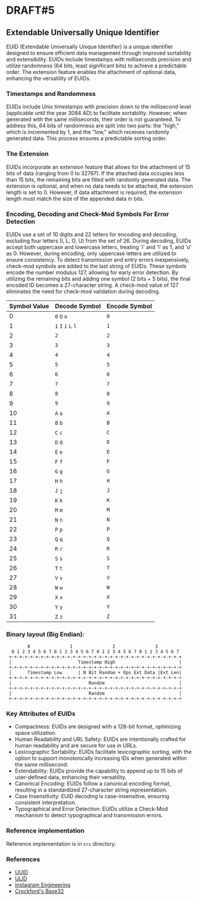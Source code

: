 # DRAFT#5

## Extendable Universally Unique Identifier

EUID (Extendable Universally Unique Identifier) is a unique identifier designed to ensure efficient data management through improved sortability and extensibility. EUIDs include timestamps with milliseconds precision and utilize randomness (64 bits, least significant bits) to achieve a predictable order. The extension feature enables the attachment of optional data, enhancing the versatility of EUIDs.

### Timestamps and Randomness

EUIDs include Unix timestamps with precision down to the millisecond level (applicable until the year 3084 AD) to facilitate sortability. However, when generated with the same milliseconds, their order is not guaranteed. To address this, 64 bits of randomness are split into two parts: the "high," which is incremented by 1, and the "low," which receives randomly generated data. This process ensures a predictable sorting order.

### The Extension

EUIDs incorporate an extension feature that allows for the attachment of 15 bits of data (ranging from 0 to 32767). If the attached data occupies less than 15 bits, the remaining bits are filled with randomly generated data. The extension is optional, and when no data needs to be attached, the extension length is set to 0. However, if data attachment is required, the extension length must match the size of the appended data in bits.

### Encoding, Decoding and Check-Mod Symbols For Error Detection

EUIDs use a set of 10 digits and 22 letters for encoding and decoding, excluding four letters (I, L, O, U) from the set of 26. During decoding, EUIDs accept both uppercase and lowercase letters, treating 'i' and 'l' as 1, and 'o' as 0. However, during encoding, only uppercase letters are utilized to ensure consistency. To detect transmission and entry errors inexpensively, check-mod symbols are added to the last string of EUIDs. These symbols encode the number modulus 127, allowing for early error detection. By utilizing the remaining bits and adding one symbol (2 bits + 5 bits), the final encoded ID becomes a 27-character string. A check-mod value of 127 eliminates the need for check-mod validation during decoding.

| Symbol Value | Decode Symbol | Encode Symbol |
|--------------|---------------|---------------|
| 0 | `0` `O` `o` | `0` |
| 1 | `1` `I` `i` `L` `l` | `1` |
| 2 | `2` | `2` |
| 3 | `3` | `3` |
| 4 | `4` | `4` |
| 5 | `5` | `5` |
| 6 | `6` | `6` |
| 7 | `7` | `7` |
| 8 | `8` | `8` |
| 9 | `9` | `9` |
| 10 | `A` `a` | `A` |
| 11 | `B` `b` | `B` |
| 12 | `C` `c` | `C` |
| 13 | `D` `d` | `D` |
| 14 | `E` `e` | `E` |
| 15 | `F` `f` | `F` |
| 16 | `G` `g` | `G` |
| 17 | `H` `h` | `H` |
| 18 | `J` `j` | `J` |
| 19 | `K` `k` | `K` |
| 20 | `M` `m` | `M` |
| 21 | `N` `n` | `N` |
| 22 | `P` `p` | `P` |
| 23 | `Q` `q` | `Q` |
| 24 | `R` `r` | `R` |
| 25 | `S` `s` | `S` |
| 26 | `T` `t` | `T` |
| 27 | `V` `v` | `V` |
| 28 | `W` `w` | `W` |
| 29 | `X` `x` | `X` |
| 30 | `Y` `y` | `Y` |
| 31 | `Z` `z` | `Z` |


### Binary layout (Big Endian):

```text
        0               1               2               3
  0 1 2 3 4 5 6 7 0 1 2 3 4 5 6 7 0 1 2 3 4 5 6 7 0 1 2 3 4 5 6 7
 +-+-+-+-+-+-+-+-+-+-+-+-+-+-+-+-+-+-+-+-+-+-+-+-+-+-+-+-+-+-+-+-+
 |                         Timestamp High                        |
 +-+-+-+-+-+-+-+-+-+-+-+-+-+-+-+-+-+-+-+-+-+-+-+-+-+-+-+-+-+-+-+-+
 |      Timestamp Low      | N Bit Random + Ops Ext Data |Ext Len|
 +-+-+-+-+-+-+-+-+-+-+-+-+-+-+-+-+-+-+-+-+-+-+-+-+-+-+-+-+-+-+-+-+
 |                             Random                            |
 +-+-+-+-+-+-+-+-+-+-+-+-+-+-+-+-+-+-+-+-+-+-+-+-+-+-+-+-+-+-+-+-+
 |                             Random                            |
 +-+-+-+-+-+-+-+-+-+-+-+-+-+-+-+-+-+-+-+-+-+-+-+-+-+-+-+-+-+-+-+-+
```

### Key Attributes of EUIDs

* Compactness: EUIDs are designed with a 128-bit format, optimizing space utilization.
* Human Readability and URL Safety: EUIDs are intentionally crafted for human readability and are secure for use in URLs.
* Lexicographic Sortability: EUIDs facilitate lexicographic sorting, with the option to support monotonically increasing IDs when generated within the same millisecond.
* Extendability: EUIDs provide the capability to append up to 15 bits of user-defined data, enhancing their versatility.
* Canonical Encoding: EUIDs follow a canonical encoding format, resulting in a standardized 27-character string representation.
* Case Insensitivity: EUID decoding is case-insensitive, ensuring consistent interpretation.
* Typographical and Error Detection: EUIDs utilize a Check-Mod mechanism to detect typographical and transmission errors.

### Reference implementation

Reference implementation is in `src` directory.

### References

* [UUID](https://www.ietf.org/rfc/rfc4122.txt)
* [ULID](https://github.com/ulid/spec)
* [Instagram Engineering](https://instagram-engineering.tumblr.com/post/10853187575/sharding-ids-at-instagram)
* [Crockford's Base32](https://www.crockford.com/base32.html)
